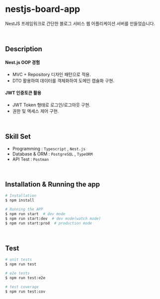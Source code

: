 # nestjs-board-app

NestJS 프레임워크로 간단한 블로그 서비스 웹 어플리케이션 서버를 만들었습니다.

<br>

## Description

#### Nest.js OOP 경험

- MVC + Repository 디자인 패턴으로 적용.
- DTO 활용하여 데이터를 객체화하여 도메인 캡슐화 구현.

#### JWT 인증토큰 활용

- JWT Token 형태로 로그인/로그아웃 구현.
- 권한 및 액세스 제어 구현.

<br>

## Skill Set

- Programming : `Typescript` , `Nest.js`
- Database & ORM : `PostgreSQL` , `TypeORM`
- API Test : `Postman`

<br>

## Installation & Running the app

```bash
# Installation
$ npm install

# Running the APP
$ npm run start  # dev mode
$ npm run start:dev  # dev mode(watch mode)
$ npm run start:prod  # production mode
```

<br>

## Test

```bash
# unit tests
$ npm run test

# e2e tests
$ npm run test:e2e

# test coverage
$ npm run test:cov
```

<br>
